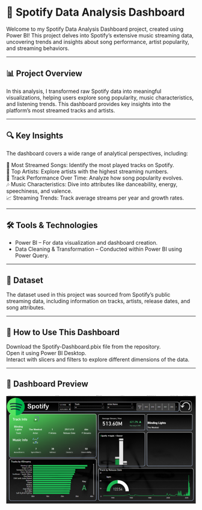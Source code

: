 # 🎵 Spotify Data Analysis Dashboard  

Welcome to my Spotify Data Analysis Dashboard project, created using Power BI! This project delves into Spotify’s extensive music streaming data, uncovering trends and insights about song performance, artist popularity, and streaming behaviors.  

---

## 📊 Project Overview  
In this analysis, I transformed raw Spotify data into meaningful visualizations, helping users explore song popularity, music characteristics, and listening trends. This dashboard provides key insights into the platform’s most streamed tracks and artists.  

---

## 🔍 Key Insights  
The dashboard covers a wide range of analytical perspectives, including:  

🎵 Most Streamed Songs: Identify the most played tracks on Spotify.  
🎤 Top Artists: Explore artists with the highest streaming numbers.  
📅 Track Performance Over Time: Analyze how song popularity evolves.  
🎶 Music Characteristics: Dive into attributes like danceability, energy, speechiness, and valence.  
📈 Streaming Trends: Track average streams per year and growth rates.  

---

## 🛠️ Tools & Technologies  
- Power BI – For data visualization and dashboard creation.  
- Data Cleaning & Transformation – Conducted within Power BI using Power Query.  

---

## 📂 Dataset  
The dataset used in this project was sourced from Spotify’s public streaming data, including information on tracks, artists, release dates, and song attributes.  

---

## 🚀 How to Use This Dashboard  
Download the Spotify-Dashboard.pbix file from the repository.  
Open it using Power BI Desktop.  
Interact with slicers and filters to explore different dimensions of the data.  

---

## 📸 Dashboard Preview  
![Spotify Dashboard](Spotify-dashboard.PNG)
